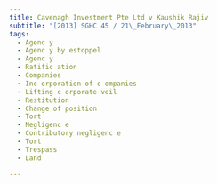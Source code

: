 ```yaml
---
title: Cavenagh Investment Pte Ltd v Kaushik Rajiv 
subtitle: "[2013] SGHC 45 / 21\_February\_2013"
tags:
  - Agenc y
  - Agenc y by estoppel
  - Agenc y
  - Ratific ation
  - Companies
  - Inc orporation of c ompanies
  - Lifting c orporate veil
  - Restitution
  - Change of position
  - Tort
  - Negligenc e
  - Contributory negligenc e
  - Tort
  - Trespass
  - Land

---
```


